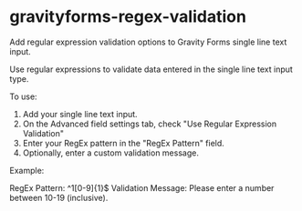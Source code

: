 # gravityforms-regex-validation
Add regular expression validation options to Gravity Forms single line text input.

Use regular expressions to validate data entered in the single line text input type.

To use:

1. Add your single line text input.
2. On the Advanced field settings tab, check "Use Regular Expression Validation"
3. Enter your RegEx pattern in the "RegEx Pattern" field.
4. Optionally, enter a custom validation message.

Example:

RegEx Pattern: ^1[0-9]{1}$
Validation Message: Please enter a number between 10-19 (inclusive).
